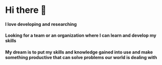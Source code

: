 # Hi there 👋
#### I love developing and researching
#### Looking for a team or an organization where I can learn and develop my skills
#### My dream is to put my skills and knowledge gained into use and make something productive that can solve problems our world is dealing with






